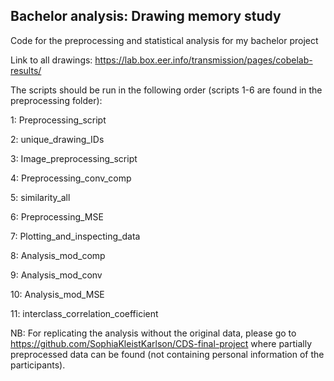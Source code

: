 ## Bachelor analysis: Drawing memory study
Code for the preprocessing and statistical analysis for my bachelor project

Link to all drawings: https://lab.box.eer.info/transmission/pages/cobelab-results/

The scripts should be run in the following order (scripts 1-6 are found in the preprocessing folder):

1: Preprocessing_script

2: unique_drawing_IDs

3: Image_preprocessing_script

4: Preprocessing_conv_comp

5: similarity_all

6: Preprocessing_MSE

7: Plotting_and_inspecting_data

8: Analysis_mod_comp

9: Analysis_mod_conv

10: Analysis_mod_MSE

11: interclass_correlation_coefficient

NB: For replicating the analysis without the original data, please go to https://github.com/SophiaKleistKarlson/CDS-final-project where partially preprocessed data can be found (not containing personal information of the participants).
